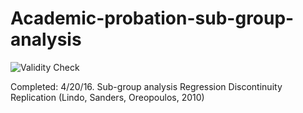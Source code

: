# Academic-probation-sub-group-analysis

![Validity Check](/rdvaliditycheck.jpeg)

Completed: 4/20/16. Sub-group analysis Regression Discontinuity Replication (Lindo, Sanders, Oreopoulos, 2010)
